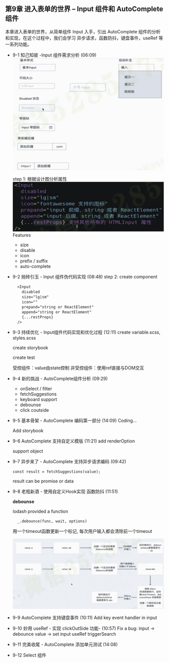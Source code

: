 ## 第9章 进入表单的世界 – Input 组件和 AutoComplete 组件
本章进入表单的世界，从简单组件 Input 入手，引出 AutoComplete 组件的分析和实现，在这个过程中，我们会学习 异步请求，函数防抖，键盘事件，useRef 等一系列功能。

- 9-1 知己知彼 -Input 组件需求分析 (06:09)
  ![](./_images/input-design.png)
  
  step 1: 根据设计图分析属性
  ![](./_images/input-props.png)
  Features
    - size
    - disable
    - icon
    - prefix / suffix
    - auto-complete

- 9-2 抛砖引玉 - Input 组件伪代码实现 (08:48)
  step 2: create component
  ```
    <Input
      disabled
      size="lg|sm"
      icon=""
      prepand="string or ReactElement"
      append="string or ReactElement"
      {...restProps}
    />
  ```
  
- 9-3 持续优化 - Input组件代码实现和优化过程 (12:11)
  create variable.scss, styles.scss

  create storybook

  create test

  受控组件：value由state控制
  非受控组件：使用ref直接与DOM交互

- 9-4 新的挑战 - AutoComplete组件分析 (09:29)
  - onSelect / filter
  - fetchSuggestions
  - keyboard support
  - debounse
  - click coutside

- 9-5 基本骨架 - AutoComplete 编码第一部分 (14:09)
  Coding...

  Add storybook

- 9-6 AutoComplete 支持自定义模版 (11:21)
  add renderOption

  support object 
  
- 9-7 异步来了 - AutoComplete 支持异步请求编码 (09:42)
  ```
  const result = fetchSuggestions(value);
  ```
  result can be promise or data

- 9-8 老瓶新酒 - 使用自定义Hook实现 函数防抖 (11:51)
  
  **debounse**

  lodash provided a function
  ```
    _.debounce(func, wait, options)
  ```
  
  用一个timeout函数更新一个标记, 每次用户输入都会清除前一个timeout

  ![](./_images/debounce.png)

- 9-9 AutoComplete 支持键盘事件 (10:11)
  Add key event handler in input 


- 9-10 妙用 useRef - 实现 clickOutSide 功能- (10:57)
  Fix a bug: input -> debounce value -> set input
  useRef triggerSearch

  
- 9-11 完美收尾 - AutoComplete 添加单元测试 (14:08)



- 9-12 Select 组件
